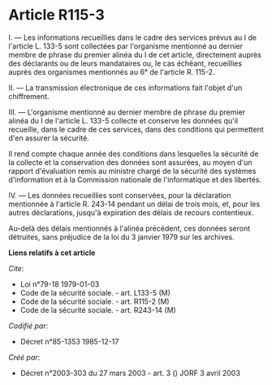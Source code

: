 # Article R115-3

I. ―  Les informations recueillies dans le cadre des services prévus au I de l'article L. 133-5 sont collectées par
l'organisme mentionné au dernier membre de phrase du premier alinéa du I de cet article, directement auprès des déclarants ou
de leurs mandataires ou, le cas échéant, recueillies auprès des organismes mentionnés au 6° de l'article R. 115-2.

II. ―  La transmission électronique de ces informations fait l'objet d'un chiffrement.

III. ―  L'organisme mentionné au dernier membre de phrase du premier alinéa du I de l'article L. 133-5 collecte et conserve
les données qu'il recueille, dans le cadre de ces services, dans des conditions qui permettent d'en assurer la sécurité.

Il rend compte chaque année des conditions dans lesquelles la sécurité de la collecte et la conservation des données sont
assurées, au moyen d'un rapport d'évaluation remis au ministre chargé de la sécurité des systèmes d'information et à la
Commission nationale de l'informatique et des libertés.

IV. ―  Les données recueillies sont conservées, pour la déclaration mentionnée à l'article R. 243-14 pendant un délai de
trois mois, et, pour les autres déclarations, jusqu'à expiration des délais de recours contentieux.

Au-delà des délais mentionnés à l'alinéa précédent, ces données seront détruites, sans préjudice de la loi du 3 janvier 1979
sur les archives.

**Liens relatifs à cet article**

_Cite_:

  - Loi n°79-18 1979-01-03
  - Code de la sécurité sociale. - art. L133-5 (M)
  - Code de la sécurité sociale. - art. R115-2 (M)
  - Code de la sécurité sociale. - art. R243-14 (M)

_Codifié par_:

  - Décret n°85-1353 1985-12-17

_Créé par_:

  - Décret n°2003-303 du 27 mars 2003 - art. 3 () JORF 3 avril 2003
